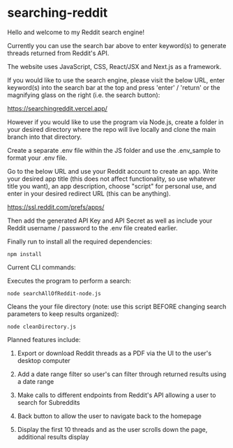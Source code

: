 # searching-reddit

Hello and welcome to my Reddit search engine!

Currently you can use the search bar above to enter keyword(s) to generate threads returned from Reddit's API.

The website uses JavaScript, CSS, React/JSX and Next.js as a framework.

If you would like to use the search engine, please visit the below URL, enter keyword(s) into the search bar at the top and press 'enter' / 'return' or the magnifying glass on the right (i.e. the search button):

https://searchingreddit.vercel.app/

However if you would like to use the program via Node.js, create a folder in your desired directory where the repo will live locally and clone the main branch into that directory. 

Create a separate .env file within the JS folder and use the .env_sample to format your .env file. 

Go to the below URL and use your Reddit account to create an app. Write your desired app title (this does not affect functionality, so use whatever title you want), an app description, choose "script" for personal use, and enter in your desired redirect URL (this can be anything).

https://ssl.reddit.com/prefs/apps/

Then add the generated API Key and API Secret as well as include your Reddit username / password to the .env file created earlier. 

Finally run to install all the required dependencies: 
```
npm install
```

Current CLI commands:

Executes the program to perform a search:
```
node searchAllOfReddit-node.js
```

Cleans the your file directory (note: use this script BEFORE changing search parameters to keep results organized):
```
node cleanDirectory.js
```

Planned features include:

1) Export or download Reddit threads as a PDF via the UI to the user's desktop computer

2) Add a date range filter so user's can filter through returned results using a date range

3) Make calls to different endpoints from Reddit's API allowing a user to search for Subreddits

4) Back button to allow the user to navigate back to the homepage

5) Display the first 10 threads and as the user scrolls down the page, additional results display
